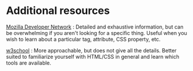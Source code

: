 # Additional resources

[Mozilla Developer Network](https://developer.mozilla.org/en-US/docs/Web)
:	Detailed and exhaustive information, but can be overwhelming if you aren't looking for a specific thing. Useful when you wish to learn about a particular tag, attribute, CSS property, etc.

[w3school](https://www.w3schools.com/default.asp)
:	More approachable, but does not give all the details. Better suited to familiarize yourself with HTML/CSS in general and learn which tools are available.